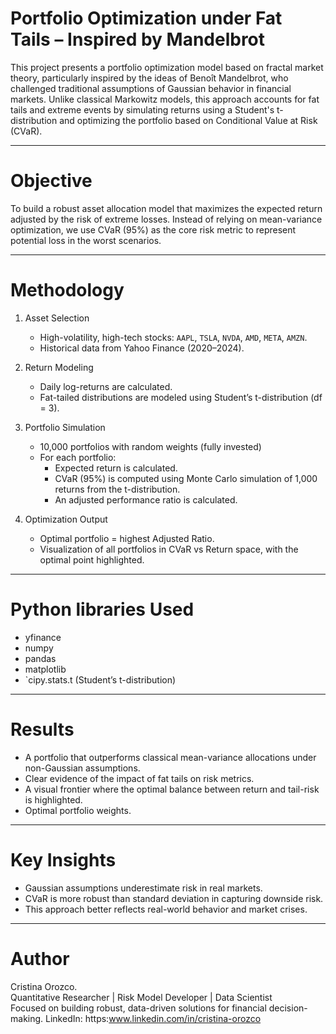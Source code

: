 #  Portfolio Optimization under Fat Tails – Inspired by Mandelbrot

This project presents a portfolio optimization model based on fractal market theory, particularly inspired by the ideas of Benoît Mandelbrot, who challenged traditional assumptions of Gaussian behavior in financial markets. Unlike classical Markowitz models, this approach accounts for fat tails and extreme events by simulating returns using a Student's t-distribution and optimizing the portfolio based on Conditional Value at Risk (CVaR).

---

# Objective

To build a robust asset allocation model that maximizes the expected return adjusted by the risk of extreme losses. Instead of relying on mean-variance optimization, we use CVaR (95%) as the core risk metric to represent potential loss in the worst scenarios.

---

# Methodology

1. Asset Selection
   - High-volatility, high-tech stocks: `AAPL`, `TSLA`, `NVDA`, `AMD`, `META`, `AMZN`.
   - Historical data from Yahoo Finance (2020–2024).

2. Return Modeling  
   - Daily log-returns are calculated.
   - Fat-tailed distributions are modeled using Student’s t-distribution (df = 3).

3. Portfolio Simulation
   - 10,000 portfolios with random weights (fully invested)
   - For each portfolio:
     - Expected return is calculated.
     - CVaR (95%) is computed using Monte Carlo simulation of 1,000 returns from the t-distribution.
     - An adjusted performance ratio is calculated. 
  
4. Optimization Output 
   - Optimal portfolio = highest Adjusted Ratio.
   - Visualization of all portfolios in CVaR vs Return space, with the optimal point highlighted.

---

# Python libraries Used

- yfinance
- numpy
- pandas
- matplotlib
- `cipy.stats.t (Student’s t-distribution)

---

# Results

- A portfolio that outperforms classical mean-variance allocations under non-Gaussian assumptions.
- Clear evidence of the impact of fat tails on risk metrics.
- A visual frontier where the optimal balance between return and tail-risk is highlighted.
- Optimal portfolio weights.

---

# Key Insights

- Gaussian assumptions underestimate risk in real markets.
- CVaR is more robust than standard deviation in capturing downside risk.
- This approach better reflects real-world behavior and market crises.


---

# Author

Cristina Orozco.  
Quantitative Researcher | Risk Model Developer | Data Scientist  
Focused on building robust, data-driven solutions for financial decision-making.
LinkedIn: https:www.linkedin.com/in/cristina-orozco

